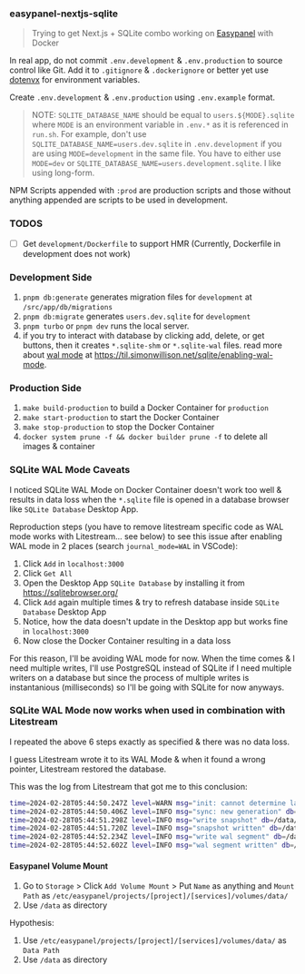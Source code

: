 ### easypanel-nextjs-sqlite

> Trying to get Next.js + SQLite combo working on [Easypanel](https://easypanel.io) with Docker

In real app, do not commit `.env.development` & `.env.production` to source control like Git. Add it to `.gitignore` & `.dockerignore` or better yet use [dotenvx](https://dotenvx.com) for environment variables.

Create `.env.development` & `.env.production` using `.env.example` format.

> NOTE: `SQLITE_DATABASE_NAME` should be equal to `users.${MODE}.sqlite` where `MODE` is an environment variable in `.env.*` as it is referenced in `run.sh`. For example, don't use `SQLITE_DATABASE_NAME=users.dev.sqlite` in `.env.development` if you are using `MODE=development` in the same file. You have to either use `MODE=dev` or `SQLITE_DATABASE_NAME=users.development.sqlite`. I like using long-form.

NPM Scripts appended with `:prod` are production scripts and those without anything appended are scripts to be used in development.

### TODOS

- [ ] Get `development/Dockerfile` to support HMR (Currently, Dockerfile in development does not work)

### Development Side

1. `pnpm db:generate` generates migration files for `development` at `/src/app/db/migrations`
2. `pnpm db:migrate` generates `users.dev.sqlite` for `development`
3. `pnpm turbo` or `pnpm dev` runs the local server.
4. if you try to interact with database by clicking add, delete, or get buttons, then it creates `*.sqlite-shm` or `*.sqlite-wal` files. read more about [wal mode](https://www.sqlite.org/wal.html) at https://til.simonwillison.net/sqlite/enabling-wal-mode.

### Production Side

1. `make build-production` to build a Docker Container for `production`
2. `make start-production` to start the Docker Container
3. `make stop-production` to stop the Docker Container
4. `docker system prune -f && docker builder prune -f` to delete all images & container

### SQLite WAL Mode Caveats

I noticed SQLite WAL Mode on Docker Container doesn't work too well & results in data loss when the `*.sqlite` file is opened in a database browser like `SQLite Database` Desktop App.

Reproduction steps (you have to remove litestream specific code as WAL mode works with Litestream... see below) to see this issue after enabling WAL mode in 2 places (search `journal_mode=WAL` in VSCode):

1. Click `Add` in `localhost:3000`
2. Click `Get All`
3. Open the Desktop App `SQLite Database` by installing it from https://sqlitebrowser.org/
4. Click `Add` again multiple times & try to refresh database inside `SQLite Database` Desktop App
5. Notice, how the data doesn't update in the Desktop app but works fine in `localhost:3000`
6. Now close the Docker Container resulting in a data loss

For this reason, I'll be avoiding WAL mode for now. When the time comes & I need multiple writes, I'll use PostgreSQL instead of SQLite if I need multiple writers on a database but since the process of multiple writes is instantanious (milliseconds) so I'll be going with SQLite for now anyways.

### SQLite WAL Mode now works when used in combination with Litestream

I repeated the above 6 steps exactly as specified & there was no data loss.

I guess Litestream wrote it to its WAL Mode & when it found a wrong pointer, Litestream restored the database.

This was the log from Litestream that got me to this conclusion:

```bash
time=2024-02-28T05:44:50.247Z level=WARN msg="init: cannot determine last wal position, clearing generation" db=/data/users.prod.sqlite error="primary wal header: EOF"
time=2024-02-28T05:44:50.406Z level=INFO msg="sync: new generation" db=/data/users.prod.sqlite generation=ab8dd20a19bb28f7 reason="no generation exists"
time=2024-02-28T05:44:51.298Z level=INFO msg="write snapshot" db=/data/users.prod.sqlite replica=s3 position=ab8dd20a19bb28f7/00000000:4152
time=2024-02-28T05:44:51.720Z level=INFO msg="snapshot written" db=/data/users.prod.sqlite replica=s3 position=ab8dd20a19bb28f7/00000000:4152 elapsed=422.755427ms sz=1512
time=2024-02-28T05:44:52.234Z level=INFO msg="write wal segment" db=/data/users.prod.sqlite replica=s3 position=ab8dd20a19bb28f7/00000000:0
time=2024-02-28T05:44:52.602Z level=INFO msg="wal segment written" db=/data/users.prod.sqlite replica=s3 position=ab8dd20a19bb28f7/00000000:0 elapsed=367.834931ms sz=4152
```

#### Easypanel Volume Mount

1. Go to `Storage` > Click `Add Volume Mount` > Put `Name` as anything and `Mount Path` as `/etc/easypanel/projects/[project]/[services]/volumes/data/`
2. Use `/data` as directory

Hypothesis:

1. Use `/etc/easypanel/projects/[project]/[services]/volumes/data/` as `Data Path`
2. Use `/data` as directory
